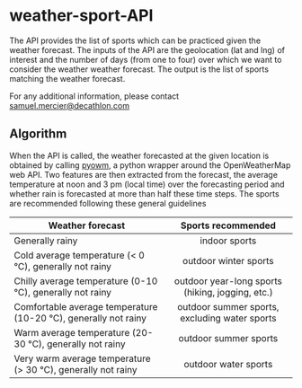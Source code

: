 # weather-sport-API
The API provides the list of sports which can be practiced given the weather forecast. The inputs of the API are the geolocation (lat and lng) of interest and the number of days (from one to four) over which we want to consider the weather weather forecast. The output is the list of sports matching the weather forecast. 

For any additional information, please contact samuel.mercier@decathlon.com

## Algorithm
When the API is called, the weather forecasted at the given location is obtained by calling [pyowm](https://github.com/csparpa/pyowm), a python wrapper around the OpenWeatherMap web API. Two features are then extracted from the forecast, the average temperature at noon and 3 pm (local time) over the forecasting period and whether rain is forecasted at more than half these time steps. The sports are recommended following these general guidelines

| Weather forecast | Sports recommended |
| ------------- |:-------------:|
| Generally rainy  | indoor sports |
| Cold average temperature (< 0 °C), generally not rainy | outdoor winter sports |
| Chilly average temperature (0-10 °C), generally not rainy | outdoor year-long sports (hiking, jogging, etc.)|
| Comfortable average temperature (10-20 °C), generally not rainy | outdoor summer sports, excluding water sports |
| Warm average temperature (20-30 °C), generally not rainy | outdoor summer sports |
| Very warm average temperature (> 30 °C), generally not rainy | outdoor water sports |



